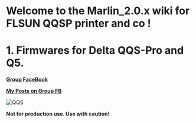 # Welcome to the Marlin_2.0.x wiki for FLSUN QQSP printer and co !
# 1. Firmwares for Delta QQS-Pro and Q5.

  [**Group FaceBook**](https://www.facebook.com/groups/120961628750040)

  [**My Posts on Group FB**](https://www.facebook.com/hashtag/deltafoxies/?__gid__=120961628750040)

  ![QQS](https://github.com/Foxies-CSTL/Marlin_2.0.x/tree/FLSUN_QQS-PRO-MULTI/docs/images/FLSunMarlin.png)

  __Not for production use. Use with caution!__

